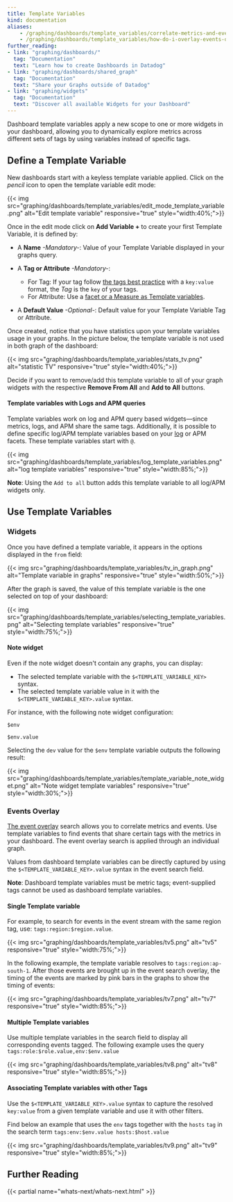 ```yaml
---
title: Template Variables
kind: documentation
aliases:
    - /graphing/dashboards/template_variables/correlate-metrics-and-events-using-dashboard-template-variables
    - /graphing/dashboards/template_variables/how-do-i-overlay-events-onto-my-dashboards
further_reading:
- link: "graphing/dashboards/"
  tag: "Documentation"
  text: "Learn how to create Dashboards in Datadog"
- link: "graphing/dashboards/shared_graph"
  tag: "Documentation"
  text: "Share your Graphs outside of Datadog"
- link: "graphing/widgets"
  tag: "Documentation"
  text: "Discover all available Widgets for your Dashboard"
---
```


Dashboard template variables apply a new scope to one or more widgets in your dashboard, allowing you to dynamically explore metrics across different sets of tags by using variables instead of specific tags.

## Define a Template Variable

New dashboards start with a keyless template variable applied. Click on the *pencil* icon to open the template variable edit mode:

{{< img src="graphing/dashboards/template_variables/edit_mode_template_variable.png" alt="Edit template variable" responsive="true" style="width:40%;">}}

Once in the edit mode click on **Add Variable +** to create your first Template Variable, it is defined by:

* A **Name** *-Mandatory-*:
    Value of your Template Variable displayed in your graphs query.
* A **Tag or Attribute** *-Mandatory-*:

    * For Tag: If your tag follow [the tags best practice][1] with a `key:value` format, the *Tag* is the `key` of your tags.
    * For Attribute: Use a [facet or a Measure as Template variables](#template-variables-with-logs-and-apm-queries).
* A **Default Value** *-Optional-*:
    Default value for your Template Variable Tag or Attribute.

Once created, notice that you have statistics upon your template variables usage in your graphs. In the picture below, the template variable is not used in both graph of the dashboard:

{{< img src="graphing/dashboards/template_variables/stats_tv.png" alt="statistic TV" responsive="true" style="width:40%;">}}

Decide if you want to remove/add this template variable to all of your graph widgets with the respective **Remove From All** and **Add to All** buttons.

#### Template variables with Logs and APM queries

Template variables work on log and APM query based widgets—since metrics, logs, and APM share the same tags.
Additionally, it is possible to define specific log/APM template variables based on your [log][2] or APM facets. These template variables start with `@`.

{{< img src="graphing/dashboards/template_variables/log_template_variables.png" alt="log template variables" responsive="true" style="width:85%;">}}

**Note**: Using the `Add to all` button adds this template variable to all log/APM widgets only.

## Use Template Variables

### Widgets

Once you have defined a template variable, it appears in the options displayed in the `from`  field:

{{< img src="graphing/dashboards/template_variables/tv_in_graph.png" alt="Template variable in graphs" responsive="true" style="width:50%;">}}

After the graph is saved, the value of this template variable is the one selected on top of your dashboard:

{{< img src="graphing/dashboards/template_variables/selecting_template_variables.png" alt="Selecting template variables" responsive="true" style="width:75%;">}}

#### Note widget

Even if the note widget doesn't contain any graphs, you can display:

* The selected template variable with the `$<TEMPLATE_VARIABLE_KEY>` syntax.
* The selected template variable value in it with the `$<TEMPLATE_VARIABLE_KEY>.value` syntax.

For instance, with the following note widget configuration:

```
$env

$env.value
```

Selecting the `dev` value for the `$env` template variable outputs the following result:

{{< img src="graphing/dashboards/template_variables/template_variable_note_widget.png" alt="Note widget template variables" responsive="true" style="width:30%;">}}

### Events Overlay

[The event overlay][3] search allows you to correlate metrics and events. Use template variables to find events that share certain tags with the metrics in your dashboard. The event overlay search is applied through an individual graph.

Values from dashboard template variables can be directly captured by using the `$<TEMPLATE_VARIABLE_KEY>.value` syntax in the event search field.

**Note**: Dashboard template variables must be metric tags; event-supplied tags cannot be used as dashboard template variables.

#### Single Template variable

For example, to search for events in the event stream with the same region tag, use: `tags:region:$region.value`.

{{< img src="graphing/dashboards/template_variables/tv5.png" alt="tv5" responsive="true" style="width:75%;">}}

In the following example, the template variable resolves to `tags:region:ap-south-1`. After those events are brought up in the event search overlay, the timing of the events are marked by pink bars in the graphs to show the timing of events:

{{< img src="graphing/dashboards/template_variables/tv7.png" alt="tv7" responsive="true" style="width:85%;">}}

#### Multiple Template variables

Use multiple template variables in the search field to display all corresponding events tagged. The following example uses the query `tags:role:$role.value,env:$env.value`

{{< img src="graphing/dashboards/template_variables/tv8.png" alt="tv8" responsive="true" style="width:85%;">}}

#### Associating Template variables with other Tags

Use the `$<TEMPLATE_VARIABLE_KEY>.value` syntax to capture the resolved `key:value` from a given template variable and use it with other filters.

Find below an example that uses the `env` tags together with the `hosts` `tag` in the search term `tags:env:$env.value hosts:$host.value`

{{< img src="graphing/dashboards/template_variables/tv9.png" alt="tv9" responsive="true" style="width:85%;">}}

## Further Reading

{{< partial name="whats-next/whats-next.html" >}}

[1]: /tagging/#tags-best-practices
[2]: /logs/explorer/?tab=facets#setup
[3]: /graphing/event_stream
